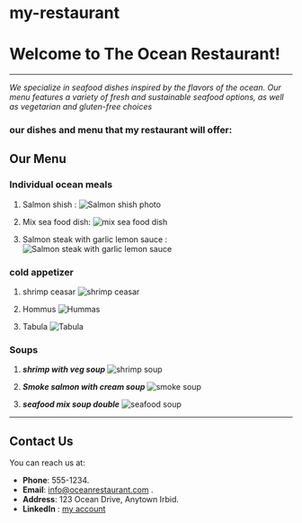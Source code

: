# my-restaurant


 # Welcome to  **The Ocean** Restaurant!

 ---


*We specialize in seafood dishes inspired by the flavors of the ocean. Our menu features a variety of fresh and sustainable seafood options, as well as vegetarian and gluten-free choices*


### **our dishes and menu  that my restaurant will offer**: 



## **Our Menu**

### Individual ocean meals

1. Salmon shish :
 ![Salmon shish photo ](https://files.selecthealth.cloud/api/public/content/221545-Salmon_Kebabs_blog_lg.jpg)

2. Mix sea food dish: 
 ![mix sea food dish](https://images.eatsmarter.com/sites/default/files/styles/576x432/public/spanish-rice-with-mixed-seafood-511825.jpg)


3. Salmon steak with garlic lemon sauce :
 ![Salmon steak with garlic lemon sauce ](https://www.cookingclassy.com/wp-content/uploads/2017/02/skillet-seared-salmon-2.jpg)

### cold appetizer


1. shrimp ceasar 
![shrimp ceasar](https://food-fanatic-res.cloudinary.com/iu/s--KyLPhOK9--/t_xlarge_l/cs_srgb,f_auto,fl_strip_profile.lossy,q_auto:420/v1469114722/spicy-shrimp-caesar-photo.jpg)

2. Hommus 
![Hummas](https://cookingwithayeh.com/wp-content/uploads/2020/11/Best-Hummus-1-768x960.jpg)

3. Tabula 
![Tabula](https://media-cdn.tripadvisor.com/media/photo-s/07/46/f3/7e/tabula.jpg)


### Soups

1. ***shrimp with veg soup***
 ![shrimp soup](https://food.fnr.sndimg.com/content/dam/images/food/fullset/2019/12/24/0/FNM_010120-Hot-and-Sour-Shrimp-Noodle-Soup_s4x3.jpg.rend.hgtvcom.826.620.suffix/1577211995054.jpeg)

2. ***Smoke salmon with cream soup*** 
![smoke soup](https://assets.epicurious.com/photos/560d9aae7b55306961bf7949/1:1/w_1600,c_limit/240816_hires.jpg)

3. ***seafood mix soup double***
 ![seafood soup](https://soufflebombay.com/wp-content/uploads/2021/03/DSC_1209-1536x1024.jpg)

----
## Contact Us

You can reach us at:

- **Phone**: 555-1234.
- **Email**: info@oceanrestaurant.com .
- **Address**: 123 Ocean Drive, Anytown Irbid.
- **LinkedIn** : [my account](www.linkedin.com/profile)


